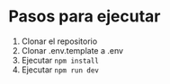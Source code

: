 # Pasos para ejecutar

1. Clonar el repositorio
2. Clonar .env.template a .env
3. Ejecutar `npm install`
4. Ejecutar `npm run dev`
